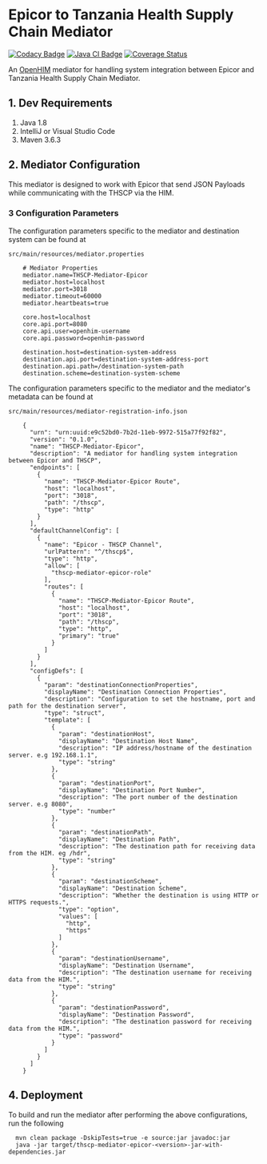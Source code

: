 # Epicor to Tanzania Health Supply Chain Mediator


[![Codacy Badge](https://api.codacy.com/project/badge/Grade/bb6abf220eea4bec8958de97c810eb5f)](https://app.codacy.com/gh/SoftmedTanzania/thscp-mediator-epicor?utm_source=github.com&utm_medium=referral&utm_content=SoftmedTanzania/thscp-mediator-epicor&utm_campaign=Badge_Grade_Settings)
[![Java CI Badge](https://github.com/SoftmedTanzania/thscp-mediator-epicor/workflows/Java%20CI%20with%20Maven/badge.svg)](https://github.com/SoftmedTanzania/thscp-mediator-epicor/actions?query=workflow%3A%22Java+CI+with+Maven%22)
[![Coverage Status](https://coveralls.io/repos/github/SoftmedTanzania/thscp-mediator-epicor/badge.svg?branch=development)](https://coveralls.io/github/SoftmedTanzania/thscp-mediator-epicor?branch=development)

An [OpenHIM](http://openhim.org/) mediator for handling system integration between Epicor and Tanzania Health Supply Chain Mediator.

## 1. Dev Requirements

1. Java 1.8
2. IntelliJ or Visual Studio Code
3. Maven 3.6.3

## 2. Mediator Configuration

This mediator is designed to work with Epicor that send JSON Payloads while communicating with the THSCP via the HIM.

### 3 Configuration Parameters

The configuration parameters specific to the mediator and destination system can be found at

`src/main/resources/mediator.properties`

```
    # Mediator Properties
    mediator.name=THSCP-Mediator-Epicor
    mediator.host=localhost
    mediator.port=3018
    mediator.timeout=60000
    mediator.heartbeats=true
    
    core.host=localhost
    core.api.port=8080
    core.api.user=openhim-username
    core.api.password=openhim-password
    
    destination.host=destination-system-address
    destination.api.port=destination-system-address-port
    destination.api.path=/destination-system-path
    destination.scheme=destination-system-scheme
```

The configuration parameters specific to the mediator and the mediator's metadata can be found at

`src/main/resources/mediator-registration-info.json`

```
    {
      "urn": "urn:uuid:e9c52bd0-7b2d-11eb-9972-515a77f92f82",
      "version": "0.1.0",
      "name": "THSCP-Mediator-Epicor",
      "description": "A mediator for handling system integration between Epicor and THSCP",
      "endpoints": [
        {
          "name": "THSCP-Mediator-Epicor Route",
          "host": "localhost",
          "port": "3018",
          "path": "/thscp",
          "type": "http"
        }
      ],
      "defaultChannelConfig": [
        {
          "name": "Epicor - THSCP Channel",
          "urlPattern": "^/thscp$",
          "type": "http",
          "allow": [
            "thscp-mediator-epicor-role"
          ],
          "routes": [
            {
              "name": "THSCP-Mediator-Epicor Route",
              "host": "localhost",
              "port": "3018",
              "path": "/thscp",
              "type": "http",
              "primary": "true"
            }
          ]
        }
      ],
      "configDefs": [
        {
          "param": "destinationConnectionProperties",
          "displayName": "Destination Connection Properties",
          "description": "Configuration to set the hostname, port and path for the destination server",
          "type": "struct",
          "template": [
            {
              "param": "destinationHost",
              "displayName": "Destination Host Name",
              "description": "IP address/hostname of the destination server. e.g 192.168.1.1",
              "type": "string"
            },
            {
              "param": "destinationPort",
              "displayName": "Destination Port Number",
              "description": "The port number of the destination server. e.g 8080",
              "type": "number"
            },
            {
              "param": "destinationPath",
              "displayName": "Destination Path",
              "description": "The destination path for receiving data from the HIM. eg /hdr",
              "type": "string"
            },
            {
              "param": "destinationScheme",
              "displayName": "Destination Scheme",
              "description": "Whether the destination is using HTTP or HTTPS requests.",
              "type": "option",
              "values": [
                "http",
                "https"
              ]
            },
            {
              "param": "destinationUsername",
              "displayName": "Destination Username",
              "description": "The destination username for receiving data from the HIM.",
              "type": "string"
            },
            {
              "param": "destinationPassword",
              "displayName": "Destination Password",
              "description": "The destination password for receiving data from the HIM.",
              "type": "password"
            }
          ]
        }
      ]
    }
```

## 4. Deployment

To build and run the mediator after performing the above configurations, run the following

```
  mvn clean package -DskipTests=true -e source:jar javadoc:jar
  java -jar target/thscp-mediator-epicor-<version>-jar-with-dependencies.jar
```
